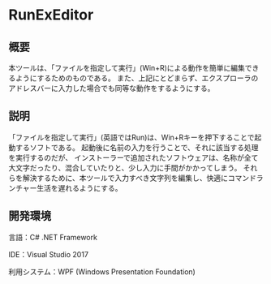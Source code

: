# RunExEditor

## 概要
本ツールは、「ファイルを指定して実行」(Win+R)による動作を簡単に編集できるようにするためのものである。
また、上記にとどまらず、エクスプローラのアドレスバーに入力した場合でも同等な動作をするようにする。

## 説明
「ファイルを指定して実行」(英語ではRun)は、Win+Rキーを押下することで起動するソフトである。
起動後に名前の入力を行うことで、それに該当する処理を実行するのだが、
インストーラーで追加されたソフトウェアは、名称が全て大文字だったり、混合していたりと、少し入力に手間がかかってしまう。
それらを解決するために、本ツールで入力すべき文字列を編集し、快適にコマンドランチャー生活を遅れるようにする。

## 開発環境
言語：C# .NET Framework

IDE：Visual Studio 2017

利用システム：WPF (Windows Presentation Foundation)

